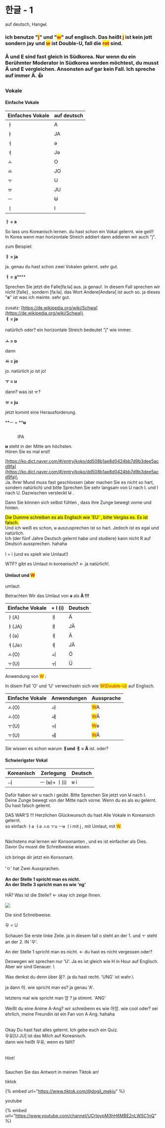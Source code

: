 # 한글 - 1

auf deutsch, Hang~~u~~l.

### ich benutze "<mark style="color:red;">j</mark>" und "<mark style="color:red;">w</mark>"  auf englisch. Das heißt <mark style="color:red;">j</mark> ist kein jott sondern jay und <mark style="color:red;">w</mark> ist Double-U, fall die <mark style="color:red;">rot</mark> sind. &#x20;

### Ä und E sind fast gleich in Südkorea. Nur wenn du ein Berühmter Moderator in Südkorea werden möchtest,  du musst Ä und E vergleichen. Ansonsten auf gar kein Fall. Ich spreche auf immer Ä. :thumbsup:

### Vokale

#### Einfache Vokale

| Einfaches Vokale | auf deutsch |
| ---------------- | ----------- |
| ㅏ                | A           |
| ㅑ                | JA          |
| ㅓ                | ə           |
| ㅕ                | Jə          |
| ㅗ                | O           |
| ㅛ                | JO          |
| ㅜ                | U           |
| ㅠ                | JU          |
| ㅡ                | ~~U~~       |
| ㅣ                | I           |

**ㅏ = a**&#x20;

So lass uns Koreanisch lernen. du hast schon ein Vokal gelernt. wie geil!! \
In Korea wenn man horizontale Streich addiert dann addieren wir auch "j".

zum Beispiel:

**ㅑ = ja**&#x20;

ja. genau du hast schon zwei Vokalen gelernt.  sehr gut.

**ㅓ =** [**ə**](https://de.wikipedia.org/wiki/Liste\_der\_IPA-Zeichen#%C9%99)****

Sprechen Sie jetzt die Falle\[fa:lə] aus. ja genau!. In diesem Fall sprechen wir nicht \[falle] , sondern \[fa:lə]. das Wort Andere\[Andərə] ist auch so. ja dieses "**ə**" ist was ich meinte. sehr gut. \
\
zusatz: [https://de.wikipedia.org/wiki/Schwa](https://de.wikipedia.org/wiki/Schwa)\
\
**ㅕ = jə** \
\
natürlich oder? ein horizontale Streich bedeutet "j" wie immer.\
\
**ㅗ = o**&#x20;

dann

**ㅛ = jo**

jo. natürlich jo ist jo!

**ㅜ = u**

dann? was ist ㅠ?

**ㅠ = ju**

jetzt kommt eine Herausforderung.&#x20;

**ㅡ = **~~**u**~~

<figure><img src=".gitbook/assets/image (1).png" alt=""><figcaption><p>IPA</p></figcaption></figure>

~~**u**~~ steht  in der Mitte am höchsten. \
Hören Sie es mal erst!

[https://ko.dict.naver.com/#/entry/koko/dd508b1ae8d0424bb7d9b3dee5acd9fa](https://ko.dict.naver.com/#/entry/koko/dd508b1ae8d0424bb7d9b3dee5acd9fa)\
\
Ja. Ihrer Mund muss fast geschlossen (aber machen Sie es nicht so hart, sondern natürlich) und bitte Sprechen Sie sehr langsam von U nach I. und I nach U. Dazwischen versteckt ~~U~~ .

Dann Sie können sich selbst fühlen , dass ihre Zunge bewegt vorne und hinten.&#x20;

<mark style="background-color:yellow;">Die Dumme schreiben es als Englisch wie 'EU' , bitte Vergiss es. Es ist falsch.</mark> \
Und ich weiß es schon, ~~u~~ auszusprechen ist so hart. Jedoch ist es egal und natürlich. \
Ich (der fünf Jahre Deutsch gelernt habe und studiere) kann nicht R auf Deutsch aussprechen. hahaha\
\
l = i (und es spielt wie Umlaut!)

WTF? gibt es Umlaut in koreanisch? <- ja natürlich!.&#x20;



#### Umlaut und <mark style="color:red;">W</mark>

<mark style="color:red;"></mark>

umlaut:

Betrachten Wir das Umlaut von **ə** als **Ä !!!**

| Einfache Vokale | + l (i) | Deutsch |
| --------------- | ------- | ------- |
| ㅏ(A)            | ㅐ       | Ä       |
| ㅑ(JA)           | ㅒ       | JÄ      |
| ㅓ(ə)            | ㅔ       | Ä       |
| ㅕ(Jə`)`         | ㅖ       | JÄ      |
| ㅗ(O)            | ㅚ       | Ö       |
| ㅜ(U)            | ㅟ       | Ü       |

Anwendung von <mark style="color:red;">W</mark> :

In disem Fall 'O' und 'U' verwechseln sich wie <mark style="color:red;">W(Double-U)</mark> auf Englisch.

| Einfache Vokale | Anwendungen | Aussprache                         |
| --------------- | ----------- | ---------------------------------- |
| ㅗ(O)            | ㅘ           | <mark style="color:red;">W</mark>A |
| ㅗ(O)            | ㅙ           | <mark style="color:red;">W</mark>Ä |
| ㅜ(U)            | ㅝ           | <mark style="color:red;">W</mark>ə |
| ㅜ(U)            | ㅞ           | <mark style="color:red;">W</mark>Ä |

Sie wissen es schon warum **ㅐund ㅔ = Ä** ist. oder? &#x20;



#### Schwierigster Vokal

| Koreanisch | Zerlegung       | Deutsch |
| ---------- | --------------- | ------- |
| ㅢ          | ㅡ (~~u~~)+ ㅣ(i) | ~~u~~ i |

Dafür haben wir u nach i geübt. Bitte Sprechen Sie jetzt von ~~U~~ nach I. \
Deine Zunge bewegt von der Mitte nach vorne. Wenn du es als eu gelernt. Du hast falsch gelernt.&#x20;



DAS WAR'S !!! Herzlichen Glückwunsch du hast Alle Vokale in Koreansich gelernt. \
so einfach  ㅏa ㅓə ㅗo ㅜu ㅡ~~u~~ ㅣi mit j , mit Umlaut, mit <mark style="color:red;">W</mark>.

\
Nächstens mal lernen wir Konsonanten , und es ist einfacher als Dies.\
Davor Du musst die Schreibweise wissen. \
\
ich bringe dir jetzt ein Konsonant. \
\
'ㅇ' hat Zwei Aussprachen. \
\
**An der Stelle 1 spricht man es nicht.**\
**An der Stelle 3 spricht man es wie 'ng'**\
\
HÄ? Was ist die Stelle? <- okay ich zeige Ihnen.\
\
![](<.gitbook/assets/image (2).png>)

Die sind Schreibweise.&#x20;

우 = U&#x20;

Schauen Sie erste linke Zeile. ja in diesem fall o steht an der 1. und ㅜ steht an der 2. IN '우'.&#x20;

An der Stelle 1 spricht man es nicht. <- du hast es nicht vergessen oder?

Deswegen wir sprechen nur 'U'. Ja es ist gleich wie H in Hour auf Englisch. Aber wir sind Genauer. \


Was denkst du denn über 웅?. ja du hast recht. 'UNG' ist wahr.\


ja dann 아. wie spricht man es? ja genau 'A'.

letztens mal wie spricht man 앙 ?   ja stimmt. 'ANG'



Weißt du eine Anime A-Ang? wir schreibenn es wie 아앙. wie cool oder? sei ehrlich, meine Freundin ist ein Fan von A Ang. hahaha\
\
\
Okay Du hast fast alles gelernt. Ich gebe euch ein Quiz. \
우유\[U:JU] ist das Milch auf Koreanisch. \
dann wie heißt 우유, wenn es fällt?\
\
\
Hint!

<figure><img src=".gitbook/assets/th-932706106.jpg" alt=""><figcaption></figcaption></figure>

Sauchen Sie das Antwort in meinen Tiktok an!



tiktok

{% embed url="https://www.tiktok.com/@dogil_mekju" %}

youtube

{% embed url="https://www.youtube.com/channel/UCrtpypM3hH6MBE2nLWSC1nQ" %}

